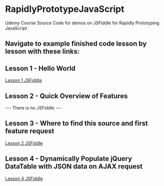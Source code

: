 # RapidlyPrototypeJavaScript
Udemy Course Source Code for demos on JSFiddle for Rapidly Prototyping JavaScript

## Navigate to example finished code lesson by lesson with these links:
Lesson 1 - Hello World
----------------------
<a href="http://jsfiddle.net/gh/get/library/pure/chennighan/RapidlyPrototypeJavaScript/tree/master/lesson1/" target="blank">Lesson 1 JSFiddle</a>

Lesson 2 - Quick Overview of Features
-------------------------------------
--- There is no JSFiddle ---

Lesson 3 - Where to find this source and first feature request
--------------------------------------------------------------
<a href="http://jsfiddle.net/gh/get/jquery/2.2/chennighan/RapidlyPrototypeJavaScript/tree/master/lesson3/" target="blank">Lesson 2 JSFiddle</a>

Lesson 4 - Dynamically Populate jQuery DataTable with JSON data on AJAX request
-------------------------------------------------------------------------------
<a href="http://jsfiddle.net/gh/get/jquery/2.2/chennighan/RapidlyPrototypeJavaScript/tree/master/lesson4/" target="blank">Lesson 4 JSFiddle</a>
